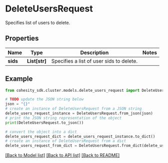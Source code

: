 # DeleteUsersRequest

Specifies list of users to delete.

## Properties

Name | Type | Description | Notes
------------ | ------------- | ------------- | -------------
**sids** | **List[str]** | Specifies a list of user sids to delete. | 

## Example

```python
from cohesity_sdk.cluster.models.delete_users_request import DeleteUsersRequest

# TODO update the JSON string below
json = "{}"
# create an instance of DeleteUsersRequest from a JSON string
delete_users_request_instance = DeleteUsersRequest.from_json(json)
# print the JSON string representation of the object
print(DeleteUsersRequest.to_json())

# convert the object into a dict
delete_users_request_dict = delete_users_request_instance.to_dict()
# create an instance of DeleteUsersRequest from a dict
delete_users_request_from_dict = DeleteUsersRequest.from_dict(delete_users_request_dict)
```
[[Back to Model list]](../README.md#documentation-for-models) [[Back to API list]](../README.md#documentation-for-api-endpoints) [[Back to README]](../README.md)


